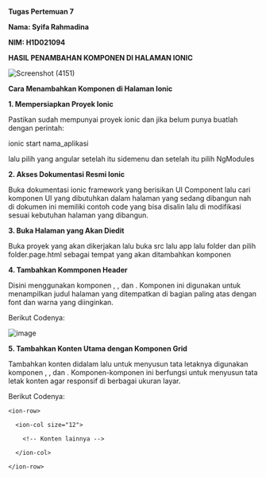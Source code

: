 **Tugas Pertemuan 7**

**Nama: Syifa Rahmadina**

**NIM: H1D021094**


**HASIL PENAMBAHAN KOMPONEN DI HALAMAN IONIC**


![Screenshot (4151)](https://github.com/user-attachments/assets/f76078ec-e2ae-4b57-8fb3-c40b198eac18)



**Cara Menambahkan Komponen di Halaman Ionic**


**1. Mempersiapkan Proyek Ionic**

Pastikan sudah mempunyai proyek ionic dan jika belum punya buatlah dengan perintah:

ionic start nama_aplikasi

lalu pilih yang angular setelah itu sidemenu dan setelah itu pilih NgModules


**2. Akses Dokumentasi Resmi Ionic**

Buka dokumentasi ionic framework yang berisikan UI Component lalu cari komponen UI yang dibutuhkan dalam halaman yang sedang dibangun nah di dokumen ini memiliki contoh code yang bisa disalin lalu di modifikasi sesuai kebutuhan halaman yang dibangun.


**3. Buka Halaman yang Akan Diedit**

Buka proyek yang akan dikerjakan lalu buka src lalu app lalu folder dan pilih folder.page.html sebagai tempat yang akan ditambahkan komponen


**4. Tambahkan Kommponen Header**

Disini menggunakan komponen <ion-header>, <ion-toolbar>, dan <ion-title>. Komponen ini digunakan untuk menampilkan judul halaman yang ditempatkan di bagian paling atas dengan font dan warna yang diinginkan.

Berikut Codenya:

![image](https://github.com/user-attachments/assets/83c8f240-8d2b-4a64-b5ec-6fab235a04b4)


**5. Tambahkan Konten Utama dengan Komponen Grid**

Tambahkan konten didalam <ion-content> lalu untuk menyusun tata letaknya digunakan komponen <ion-grid>, <ion-row>, dan <ion-col>. Komponen-komponen ini berfungsi untuk menyusun tata letak konten agar responsif di berbagai ukuran layar.

Berikut Codenya:

<ion-content style="--background: linear-gradient(to bottom, #e0f7fa, #ffe3e8);">
  
  <ion-grid>
  
    <ion-row>
    
      <ion-col size="12">
      
        <!-- Konten lainnya -->
      
      </ion-col>
    
    </ion-row>
  
  </ion-grid>

</ion-content>
